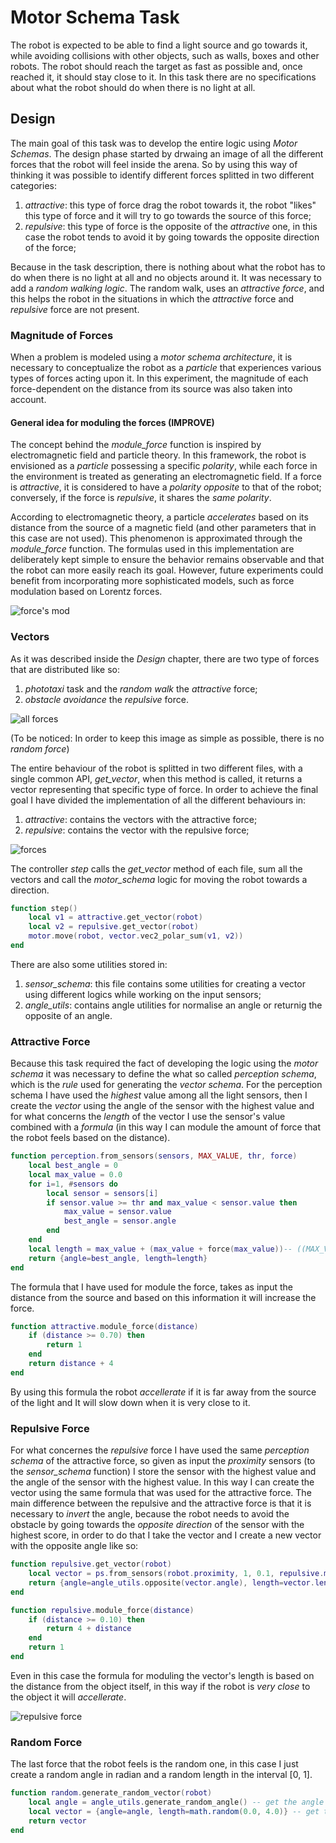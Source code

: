 # Motor Schema Task
The robot is expected to be able to find a light source and go towards it, while avoiding collisions with other objects, such as walls, boxes and other robots. The robot should reach the target as fast as possible and, once reached it, it should stay close to it. In this task there are no specifications about what the robot should do when there is no light at all.

## Design
The main goal of this task was to develop the entire logic using *Motor Schemas*. The design phase started by drwaing an image of all the different forces that the robot will feel inside the arena. So by using this way of thinking it was possible to identify different forces splitted in two different categories:
1. *attractive*: this type of force drag the robot towards it, the robot "likes" this type of force and it will try to go towards the source of this force;
2. *repulsive*: this type of force is the opposite of the *attractive* one, in this case the robot tends to avoid it by going towards the opposite direction of the force;

Because in the task description, there is nothing about what the robot has to do when there is no light at all and no objects around it. It was necessary to add a *random walking logic*. The random walk, uses an *attractive force*, and this helps the robot in the situations in which the *attractive* force and *repulsive* force are not present.

### Magnitude of Forces
When a problem is modeled using a *motor schema architecture*, it is necessary to conceptualize the robot as a *particle* that experiences various types of forces acting upon it. In this experiment, the magnitude of each force-dependent on the distance from its source was also taken into account.

#### General idea for moduling the forces (IMPROVE)
The concept behind the *module_force* function is inspired by electromagnetic field and particle theory. In this framework, the robot is envisioned as a *particle* possessing a specific *polarity*, while each force in the environment is treated as generating an electromagnetic field. If a force is *attractive*, it is considered to have a *polarity opposite* to that of the robot; conversely, if the force is *repulsive*, it shares the *same polarity*.

According to electromagnetic theory, a particle *accelerates* based on its distance from the source of a magnetic field (and other parameters that in this case are not used). This phenomenon is approximated through the *module_force* function. The formulas used in this implementation are deliberately kept simple to ensure the behavior remains observable and that the robot can more easily reach its goal. However, future experiments could benefit from incorporating more sophisticated models, such as force modulation based on Lorentz forces.

![force's mod](images/mod.png)

### Vectors
As it was described inside the *Design* chapter, there are two type of forces that are distributed like so:
1. *phototaxi* task and the *random walk* the *attractive* force;
2. *obstacle avoidance* the *repulsive* force.

![all forces](images/forces.png)

(To be noticed: In order to keep this image as simple as possible, there is no *random force*)


The entire behaviour of the robot is splitted in two different files, with a single common API, *get_vector*, when this method is called, it returns a vector representing that specific type of force. In order to achieve the final goal I have divided the implementation of all the different behaviours in:
1. *attractive*: contains the vectors with the attractive force;
2. *repulsive*: contains the vector with the repulsive force;

![forces](./images/single_force.png)

The controller *step* calls the *get_vector* method of each file, sum all the vectors and call the *motor_schema* logic for moving the robot towards a direction.

```lua
function step()
	local v1 = attractive.get_vector(robot)
	local v2 = repulsive.get_vector(robot)
	motor.move(robot, vector.vec2_polar_sum(v1, v2))
end
```

There are also some utilities stored in:
1. *sensor_schema*: this file contains some utilities for creating a vector using different logics while working on the input sensors;
2. *angle_utils*: contains angle utilities for normalise an angle or returnig the opposite of an angle.

### Attractive Force
Because this task required the fact of developing the logic using the *motor schema* it was necessary to define the what so called *perception schema*, which is the *rule* used for generating the *vector schema*. For the perception schema I have used the *highest* value among all the light sensors, then I create the *vector* using the angle of the sensor with the highest value and for what concerns the *length* of the vector I use the sensor's value combined with a *formula* (in this way I can module the amount of force that the robot feels based on the distance).

```lua
function perception.from_sensors(sensors, MAX_VALUE, thr, force)
    local best_angle = 0
    local max_value = 0.0
    for i=1, #sensors do
        local sensor = sensors[i]
        if sensor.value >= thr and max_value < sensor.value then
            max_value = sensor.value
            best_angle = sensor.angle
        end
    end
    local length = max_value + (max_value + force(max_value))-- ((MAX_VALUE - max_value) / MAX_VALUE) * force(max_value)
    return {angle=best_angle, length=length}
end
```

The formula that I have used for module the force, takes as input the distance from the source and based on this information it will increase the force.

```lua
function attractive.module_force(distance)
	if (distance >= 0.70) then
		return 1
	end
	return distance + 4
end
```

By using this formula the robot *accellerate* if it is far away from the source of the light and It will slow down when it is very close to it.

### Repulsive Force
For what concernes the *repulsive* force I have used the same *perception schema* of the attractive force, so given as input the *proximity* sensors (to the *sensor_schema* function) I store the sensor with the highest value and the angle of the sensor with the highest value. In this way I can create the vector using the same formula that was used for the attractive force. The main difference between the repulsive and the attractive force is that it is necessary to *invert* the angle, because the robot needs to avoid the obstacle by going towards the *opposite direction* of the sensor with the highest score, in order to do that I take the vector and I create a new vector with the opposite angle like so:

```lua
function repulsive.get_vector(robot)
	local vector = ps.from_sensors(robot.proximity, 1, 0.1, repulsive.module_force)
	return {angle=angle_utils.opposite(vector.angle), length=vector.length}
end

function repulsive.module_force(distance)
	if (distance >= 0.10) then
		return 4 + distance
	end
	return 1
end
```

Even in this case the formula for moduling the vector's length is based on the distance from the object itself, in this way if the robot is *very close* to the object it will *accellerate*.

![repulsive force](./images/repulsive.png)



### Random Force
The last force that the robot feels is the random one, in this case I just create a random angle in radian and a random length in the interval [0, 1].

```lua
function random.generate_random_vector(robot)
    local angle = angle_utils.generate_random_angle() -- get the angle
    local vector = {angle=angle, length=math.random(0.0, 4.0)} -- get the length
    return vector
end
```